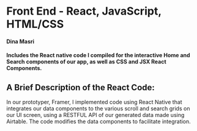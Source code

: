 # Front End - React, JavaScript, HTML/CSS
#### Dina Masri 
#### Includes the React native code I compiled for the interactive Home and Search components of our app, as well as CSS and JSX React Components.

## A Brief Description of the React Code:

In our prototyper, Framer, I implemented code using React Native that integrates our data components to the various scroll and search grids on our UI screen, using a RESTFUL API of our generated data made using Airtable. The code modifies the data components to facilitate integration.
